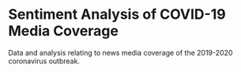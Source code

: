 # Sentiment Analysis of COVID-19 Media Coverage
Data and analysis relating to news media coverage of the 2019-2020 coronavirus outbreak.
